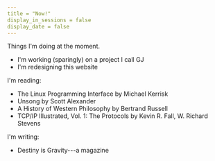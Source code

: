 ```yaml
---
title = "Now!"
display_in_sessions = false
display_date = false
---
```


Things I'm doing at the moment.

- I'm working (sparingly) on a project I call GJ
- I'm redesigning this website

I'm reading:

- The Linux Programming Interface by Michael Kerrisk
- Unsong by Scott Alexander
- A History of Western Philosophy by Bertrand Russell
- TCP/IP Illustrated, Vol. 1: The Protocols by Kevin R. Fall, W. Richard Stevens

I'm writing:

- Destiny is Gravity---a magazine
